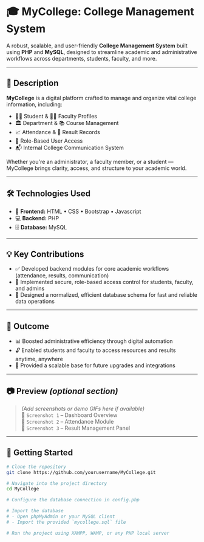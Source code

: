 # 🎓 MyCollege: College Management System

A robust, scalable, and user-friendly **College Management System** built using **PHP** and **MySQL**, designed to streamline academic and administrative workflows across departments, students, faculty, and more.

---

## 📌 Description

**MyCollege** is a digital platform crafted to manage and organize vital college information, including:
- 👨‍🎓 Student & 👩‍🏫 Faculty Profiles  
- 🏛️ Department & 📚 Course Management  
- 📈 Attendance & 📝 Result Records  
- 🔐 Role-Based User Access  
- 📬 Internal College Communication System

Whether you're an administrator, a faculty member, or a student — MyCollege brings clarity, access, and structure to your academic world.

---

## 🛠️ Technologies Used

- 🎯 **Frontend:** HTML • CSS • Bootstrap • Javascript
- 💻 **Backend:** PHP  
- 🗄️ **Database:** MySQL  

---

## 💡 Key Contributions

- ✅ Developed backend modules for core academic workflows (attendance, results, communication)  
- 🔐 Implemented secure, role-based access control for students, faculty, and admins  
- 🧩 Designed a normalized, efficient database schema for fast and reliable data operations

---

## 🚀 Outcome

- 📊 Boosted administrative efficiency through digital automation  
- 🔓 Enabled students and faculty to access resources and results anytime, anywhere  
- 🔧 Provided a scalable base for future upgrades and integrations

---

## 📷 Preview *(optional section)*

> *(Add screenshots or demo GIFs here if available)*  
> 📸 `Screenshot 1` – Dashboard Overview  
> 📸 `Screenshot 2` – Attendance Module  
> 📸 `Screenshot 3` – Result Management Panel

---

## 📂 Getting Started

```bash
# Clone the repository
git clone https://github.com/yourusername/MyCollege.git

# Navigate into the project directory
cd MyCollege

# Configure the database connection in config.php

# Import the database
# - Open phpMyAdmin or your MySQL client
# - Import the provided `mycollege.sql` file

# Run the project using XAMPP, WAMP, or any PHP local server
